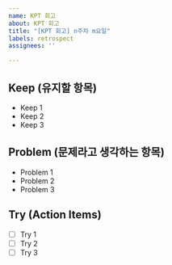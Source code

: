 ```yaml
---
name: KPT 회고
about: KPT 회고
title: "[KPT 회고] n주차 m요일"
labels: retrospect
assignees: ''

---
```


## Keep (유지할 항목)
- Keep 1
- Keep 2
- Keep 3

## Problem (문제라고 생각하는 항목)
- Problem 1
- Problem 2
- Problem 3

## Try (Action Items)
- [ ] Try 1
- [ ] Try 2
- [ ] Try 3

